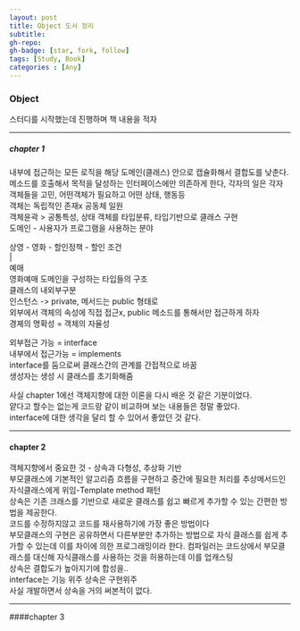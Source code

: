```yaml
---
layout: post
title: Object 도서 정리
subtitle: 
gh-repo: 
gh-badge: [star, fork, follow]
tags: [Study, Book]
categories : [Any]
---
```


### Object 

스터디를 시작했는데 진행하며 책 내용을 적자

---

##### chapter 1

내부에 접근하는 모든 로직을 해당 도메인(클래스) 안으로 캡슐화해서 결합도를 낮춘다.  
메소드를 호출해서 목적을 달성하는 인터페이스에만 의존하게 한다, 각자의 일은 각자  
객체들을 고민, 어떤객체가 필요하고 어떤 상태, 행동등  
객체는 독립적인 존재x 공동체 일원  
객체윤곽 > 공통특성, 상태 객체를 타입분류, 타입기반으로 클래스 구현  
도메인 - 사용자가 프로그램을 사용하는 분야  

상영 - 영화 - 할인정책 - 할인 조건  
|  
예매  
영화예매 도메인을 구성하는 타입들의 구조  
클래스의 내외부구분  
인스턴스 -> private, 메서드는 public 형태로  
외부에서 객체의 속성에 직접 접근x, public 메소드를 통해서만 접근하게 하자  
경졔의 명확성 = 객체의 자율성  

외부접근 가능 = interface  
내부에서 접근가능 = implements  
interface를 둠으로써 클래스간의 관계를 간접적으로 바꿈  
생성자는 생성 시 클래스를 초기화해줌  

사실 chapter 1에선 객체지향에 대한 이론을 다시 배운 것 같은 기분이었다.  
얕다고 할수는 없는게 코드랑 같이 비교하며 보는 내용들은 정말 좋았다.  
interface에 대한 생각을 달리 할 수 있어서 좋았던 것 같다.

--- 

#### chapter 2

객체지향에서 중요한 것 - 상속과 다형성, 추상화 기반  
부모클래스에 기본적인 알고리즘 흐름을 구현하고 중간에 필요한 처리를 추상메서드인 자식클래스에게 위임-Template method 패턴  
상속은 기존 크래스를 기반으로 새로운 클래스를 쉽고 빠르게 추가할 수 있는 간편한 방법을 제공한다.  
코드를 수정하지않고 코드를 재사용하기에 가장 좋은 방법이다  
부모클래스의 구현은 공유하면서 다른부분만 추가하는 방법으로 자식 클래스를 쉽게 추가할 수 있는데 이를 차이에 의한 프로그래밍이라 한다.
컴파일러는 코드상에서 부모클래스를 대신해 자식클래스를 사용하는 것을 허용하는데 이를 업캐스팅  
상속은 결합도가 높아지기에 합성을..  
interface는 기능 위주
상속은 구현위주  
사실 개발하면서 상속을 거의 써본적이 없다.


---

####chapter 3